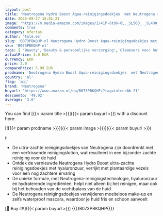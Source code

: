 ```yaml
---
layout: post
title: 'Neutrogena Hydro Boost Aqua-reinigingsdoekjes  met Neutrogena reinigingstechnologie  hyaluronzuur en vochtverzorging  1 stuk  25 doekjes'
date: 2025-09-27 18:01:21
image: 'https://m.media-amazon.com/images/I/41P-6t96+6L._SL500_._SL400_.jpg'
comments: true
category: ofertas
author: 'tole.es'
slug: 'B073PBKQHP-nl Neutrogena Hydro Boost Aqua-reinigingsdoekjes met...'
sku: 'B073PBKQHP-nl'
tags: [ 'Beauty','Beauty & persoonlijke verzorging','Cleansers voor het gezicht','Doekjes & wipes voor het gezicht','Gezichtsverzorgingsproducten','Huidverzorging','neutrogena','🇳🇱', ]
actualPrice: 3.0 EUR
currency: EUR
price: 3.0
comparePrice: 5.99 EUR
prodname: 'Neutrogena Hydro Boost Aqua-reinigingsdoekjes  met Neutrogena reinigingstechnologie  hyaluronzuur en vochtverzorging  1 stuk  25 doekjes'
country: 'nl'
flag: '🇳🇱'
brand: 'Neutrogena'
buyurl: 'https://www.amazon.nl/dp/B073PBKQHP/?tag=tolees0b-21'
descuento: '49.92'
average: '3.0'
---
```


You can find [{{< param title >}}]({{< param buyurl >}}) with a discount here:

[![{{< param prodname >}}]({{< param image >}})]({{< param buyurl >}})

ℹ️:

- De ultra-zachte reinigingsdoekjes van Neutrogena zijn doordrenkt met een verfrissende reinigingslotion, wat resulteert in een bijzonder zachte reiniging voor de huid
- Ontdek de vernieuwde Neutrogena Hydro Boost ultra-zachte reinigingsdoekjes met hyaluronzuur, verrijkt met plantaardige vezels voor een nog zachtere ervaring
- De unieke formule, met Neutrogena-reinigingstechnologie, hyaluronzuur en hydraterende ingrediënten, helpt niet alleen bij het reinigen, maar ook bij het behouden van de vochtbalans van de huid
- De Neutrogena reinigingsdoekjes verwijderen moeiteloos make-up en zelfs waterproof mascara, waardoor je huid fris en schoon aanvoelt

[🛒 Buy it!!]({{< param buyurl >}})
{{<world>}}B073PBKQHP{{</world>}}

